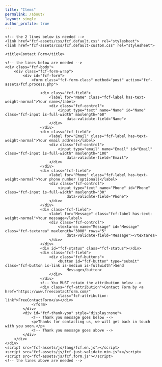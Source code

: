 ```yaml
---
title: "Items"
permalink: /about/
layout: single
author_profile: true
---
```


<!doctype html>
<html lang="en">

<head>
    <meta charset="utf-8">
    <meta name="viewport" content="width=device-width, initial-scale=1, shrink-to-fit=no">

    <!-- the 2 lines below is needed -->
    <link href="fcf-assets/css/fcf.default.css" rel="stylesheet">
    <link href="fcf-assets/css/fcf.default-custom.css" rel="stylesheet">
    
    <title>Contact Form</title>
</head>

<body>


    <!-- the lines below are needed -->
    <div class="fcf-body">
        <div class="fcf-form-wrap">
            <div id="fcf-form">
                <form class="fcf-form-class" method="post" action="fcf-assets/fcf.process.php">

                    <div class="fcf-field">
                        <label for="Name" class="fcf-label has-text-weight-normal">Your name</label>
                        <div class="fcf-control">
                            <input type="text" name="Name" id="Name" class="fcf-input is-full-width" maxlength="60"
                                data-validate-field="Name">
                        </div>
                    </div>
                    <div class="fcf-field">
                        <label for="Email" class="fcf-label has-text-weight-normal">Your email address</label>
                        <div class="fcf-control">
                            <input type="email" name="Email" id="Email" class="fcf-input is-full-width" maxlength="100"
                                data-validate-field="Email">
                        </div>
                    </div>
                    <div class="fcf-field">
                        <label for="Phone" class="fcf-label has-text-weight-normal">Your phone number (optional)</label>
                        <div class="fcf-control">
                            <input type="text" name="Phone" id="Phone" class="fcf-input is-full-width" maxlength="30"
                                data-validate-field="Phone">
                        </div>
                    </div>
                    <div class="fcf-field">
                        <label for="Message" class="fcf-label has-text-weight-normal">Your message</label>
                        <div class="fcf-control">
                            <textarea name="Message" id="Message" class="fcf-textarea" maxlength="3000" rows="5"
                                data-validate-field="Message"></textarea>
                        </div>
                    </div>
                    <div id="fcf-status" class="fcf-status"></div>
                    <div class="fcf-field">
                        <div class="fcf-buttons">
                            <button id="fcf-button" type="submit" class="fcf-button is-link is-medium is-fullwidth">Send
                                Message</button>
                        </div>
                    </div>
                    <!-- You MUST retain the attribution below -->
                    <div class="fcf-attribution">Contact Form by <a href="https://www.freecontactform.com/"
                            class="fcf-attribution-link">FreeContactForm</a></div>
                </form>
            </div>
            <div id="fcf-thank-you" style="display:none">
                <!-- Thank you message goes below -->
                <p>Thanks for contacting us, we will get back in touch with you soon.</p>
                <!-- Thank you message goes above -->
            </div>
        </div>
    </div>
    <script src="fcf-assets/js/lang/fcf.en.js"></script>
    <script src="fcf-assets/js/fcf.just-validate.min.js"></script>
    <script src="fcf-assets/js/fcf.form.js"></script>
    <!-- the lines above are needed -->

</body>
</html>

